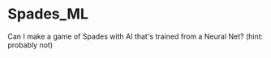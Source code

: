 # Spades_ML
Can I make a game of Spades with AI that's trained from a Neural Net? (hint: probably not)
